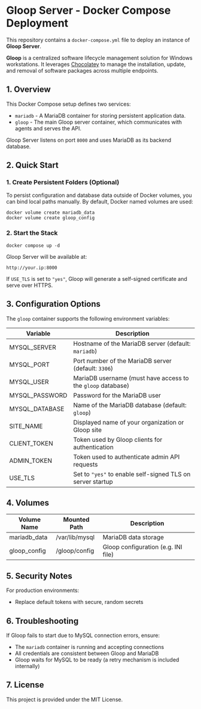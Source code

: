 # Gloop Server - Docker Compose Deployment

This repository contains a `docker-compose.yml` file to deploy an instance of **Gloop Server**.

**Gloop** is a centralized software lifecycle management solution for Windows workstations. It leverages [Chocolatey](https://chocolatey.org/) to manage the installation, update, and removal of software packages across multiple endpoints.

## 1. Overview

This Docker Compose setup defines two services:

- `mariadb` - A MariaDB container for storing persistent application data.
- `gloop` - The main Gloop server container, which communicates with agents and serves the API.

Gloop Server listens on port `8000` and uses MariaDB as its backend database.

## 2. Quick Start

### 1. Create Persistent Folders (Optional)

To persist configuration and database data outside of Docker volumes, you can bind local paths manually. By default, Docker named volumes are used:

```
docker volume create mariadb_data
docker volume create gloop_config
```

### 2. Start the Stack

```
docker compose up -d
```

Gloop Server will be available at:

```
http://your.ip:8000
```

If `USE_TLS` is set to `"yes"`, Gloop will generate a self-signed certificate and serve over HTTPS.

## 3. Configuration Options

The `gloop` container supports the following environment variables:

| Variable         | Description                                                                 |
|------------------|-----------------------------------------------------------------------------|
| MYSQL_SERVER     | Hostname of the MariaDB server (default: `mariadb`)                        |
| MYSQL_PORT       | Port number of the MariaDB server (default: `3306`)                        |
| MYSQL_USER       | MariaDB username (must have access to the `gloop` database)                |
| MYSQL_PASSWORD   | Password for the MariaDB user                                               |
| MYSQL_DATABASE   | Name of the MariaDB database (default: `gloop`)                            |
| SITE_NAME        | Displayed name of your organization or Gloop site                          |
| CLIENT_TOKEN     | Token used by Gloop clients for authentication                             |
| ADMIN_TOKEN      | Token used to authenticate admin API requests                              |
| USE_TLS          | Set to `"yes"` to enable self-signed TLS on server startup                 |

## 4. Volumes

| Volume Name     | Mounted Path         | Description                         |
|-----------------|----------------------|-------------------------------------|
| mariadb_data    | /var/lib/mysql       | MariaDB data storage                |
| gloop_config    | /gloop/config        | Gloop configuration (e.g. INI file) |

## 5. Security Notes

For production environments:

- Replace default tokens with secure, random secrets

## 6. Troubleshooting

If Gloop fails to start due to MySQL connection errors, ensure:

- The `mariadb` container is running and accepting connections
- All credentials are consistent between Gloop and MariaDB
- Gloop waits for MySQL to be ready (a retry mechanism is included internally)

## 7. License

This project is provided under the MIT License. 

